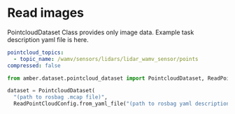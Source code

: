 # Read images

PointcloudDataset Class provides only image data.
Example task description yaml file is here.

```yaml
pointcloud_topics:
  - topic_name: /wamv/sensors/lidars/lidar_wamv_sensor/points
compressed: false
```

```python
from amber.dataset.pointcloud_dataset import PointcloudDataset, ReadPointCloudConfig

dataset = PointcloudDataset(
  "(path to rosbag .mcap file)",
  ReadPointCloudConfig.from_yaml_file("(path to rosbag yaml description file)"))
```
